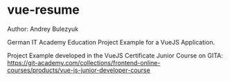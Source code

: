 # vue-resume


Author: Andrey Bulezyuk

German IT Academy Education Project Example for a VueJS Application.

Project Example developed in the VueJS Certificate Junior Course on GITA: https://git-academy.com/collections/frontend-online-courses/products/vue-js-junior-developer-course
